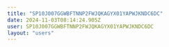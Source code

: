 ```yaml
---
title: "SP10J007GGWBFTNNP2FWJQKAGYX01YAPWJKNDC6DC"
date: 2024-11-03T08:14:24.905Z
user: SP10J007GGWBFTNNP2FWJQKAGYX01YAPWJKNDC6DC
layout: "users"
---
```

    